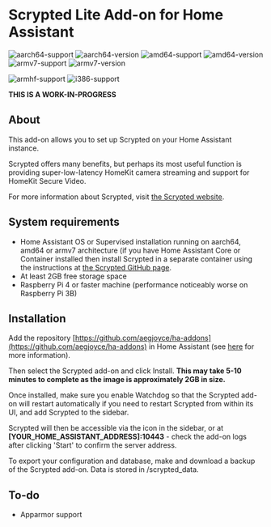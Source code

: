 # Scrypted Lite Add-on for Home Assistant

![aarch64-support](https://img.shields.io/badge/aarch64-yes-green.svg)
![aarch64-version](https://ghcr-badge.deta.dev/aegjoyce/aarch64-ha-addon-scrypted-lite/latest_tag?trim=major&label=latest)
![amd64-support](https://img.shields.io/badge/amd64-yes-green.svg)
![amd64-version](https://ghcr-badge.deta.dev/aegjoyce/amd64-ha-addon-scrypted-lite/latest_tag?trim=major&label=latest)
![armv7-support](https://img.shields.io/badge/armv7-yes-green.svg)
![armv7-version](https://ghcr-badge.deta.dev/aegjoyce/armv7-ha-addon-scrypted-lite/latest_tag?trim=major&label=latest)

![armhf-support](https://img.shields.io/badge/armhf-no-red.svg)
![i386-support](https://img.shields.io/badge/i386-no-red.svg)

**THIS IS A WORK-IN-PROGRESS**

## About

This add-on allows you to set up Scrypted on your Home Assistant instance.

Scrypted offers many benefits, but perhaps its most useful function is providing super-low-latency HomeKit camera streaming and support for HomeKit Secure Video.

For more information about Scrypted, visit [the Scrypted website](https://scrypted.app).

## System requirements

- Home Assistant OS or Supervised installation running on aarch64, amd64 or armv7 architecture (if you have Home Assistant Core or Container installed then install Scrypted in a separate container using the instructions at [the Scrypted GitHub page](https://github.com/koush/scrypted).
- At least 2GB free storage space
- Raspberry Pi 4 or faster machine (performance noticeably worse on Raspberry Pi 3B)

## Installation

Add the repository [https://github.com/aegjoyce/ha-addons](https://github.com/aegjoyce/ha-addons) in Home Assistant (see [here](https://www.home-assistant.io/hassio/installing_third_party_addons/) for more information).

Then select the Scrypted add-on and click Install. **This may take 5-10 minutes to complete as the image is approximately 2GB in size.**

Once installed, make sure you enable Watchdog so that the Scrypted add-on will restart automatically if you need to restart Scrypted from within its UI, and add Scrypted to the sidebar.

Scrypted will then be accessible via the icon in the sidebar, or at **[YOUR_HOME_ASSISTANT_ADDRESS]:10443** - check the add-on logs after clicking 'Start' to confirm the server address.

To export your configuration and database, make and download a backup of the Scrypted add-on. Data is stored in /scrypted_data.

## To-do

- Apparmor support
